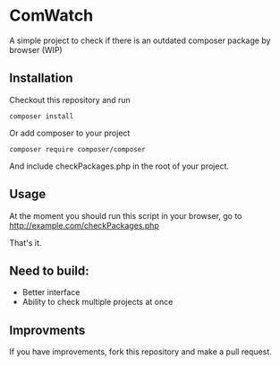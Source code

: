 # ComWatch
A simple project to check if there is an outdated composer package by browser (WIP)

## Installation
Checkout this repository and run
```
composer install
```

Or add composer to your project
```
composer require composer/composer
```
And include checkPackages.php in the root of your project.

## Usage
At the moment you should run this script in your browser, go to http://example.com/checkPackages.php

That's it.

## Need to build:
 - Better interface
 - Ability to check multiple projects at once
 
## Improvments
 If you have improvements, fork this repository and make a pull request.
